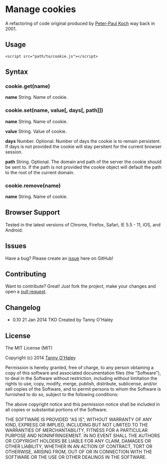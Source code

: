 # Manage cookies

A refactoring of code original produced by [Peter-Paul Koch](http://www.quirksmode.org/js/cookies.html) way back in 2001.

## Usage

    <script src="path/to/cookie.js"></script>

## Syntax
### cookie.get(name)
**name**
String. Name of cookie.

### cookie.set(name, value[, days[, path]])
**name**
String. Name of cookie.

**value**
String. Value of cookie.

**days**
Number. Optional. Number of days the cookie is to remain persistent. If days is not provided the cookie will stay persitent for the current browser session.

**path**
String. Optional. The domain and path of the server the cookie should be sent to. If the path is not provided the cookie object will default the path to the root of the current domain.

### cookie.remove(name)
**name**
String. Name of cookie.

## Browser Support

Tested in the latest versions of Chrome, Firefox, Safari, IE 5.5 - 11, iOS, and Android.

## Issues

Have a bug? Please create an [issue](https://github.com/tannyo/cookie.js/issues) here on GitHub!

## Contributing

Want to contribute? Great! Just fork the project, make your changes and open a [pull request](https://github.com/tannyo/cookie.js/pulls).

## Changelog
* 0.10 21 Jan 2014 TKO Created by Tanny O'Haley

## License

The MIT License (MIT)

Copyright (c) 2014 [Tanny O'Haley](http://tanny.ica.com)

Permission is hereby granted, free of charge, to any person obtaining a copy
of this software and associated documentation files (the "Software"), to deal
in the Software without restriction, including without limitation the rights
to use, copy, modify, merge, publish, distribute, sublicense, and/or sell
copies of the Software, and to permit persons to whom the Software is
furnished to do so, subject to the following conditions:

The above copyright notice and this permission notice shall be included in all
copies or substantial portions of the Software.

THE SOFTWARE IS PROVIDED "AS IS", WITHOUT WARRANTY OF ANY KIND, EXPRESS OR
IMPLIED, INCLUDING BUT NOT LIMITED TO THE WARRANTIES OF MERCHANTABILITY,
FITNESS FOR A PARTICULAR PURPOSE AND NONINFRINGEMENT. IN NO EVENT SHALL THE
AUTHORS OR COPYRIGHT HOLDERS BE LIABLE FOR ANY CLAIM, DAMAGES OR OTHER
LIABILITY, WHETHER IN AN ACTION OF CONTRACT, TORT OR OTHERWISE, ARISING FROM,
OUT OF OR IN CONNECTION WITH THE SOFTWARE OR THE USE OR OTHER DEALINGS IN THE
SOFTWARE.
